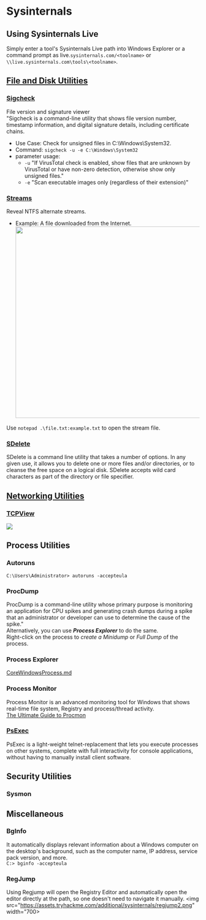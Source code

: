# Sysinternals

## Using Sysinternals Live
Simply enter a tool's Sysinternals Live path into Windows Explorer or a command prompt as live.```sysinternals.com/<toolname>``` or ```\\live.sysinternals.com\tools\<toolname>```.

## [File and Disk Utilities](https://learn.microsoft.com/en-us/sysinternals/downloads/file-and-disk-utilities)

### [Sigcheck](https://learn.microsoft.com/en-us/sysinternals/downloads/sigcheck)
File version and signature viewer<br>
"Sigcheck is a command-line utility that shows file version number, timestamp information, and digital signature details, including certificate chains.<br>
- Use Case: Check for unsigned files in C:\Windows\System32.<br>
- Command: ```sigcheck -u -e C:\Windows\System32```<br>
- parameter usage:
    - `-u` "If VirusTotal check is enabled, show files that are unknown by VirusTotal or have non-zero detection, otherwise show only unsigned files."
    - `-e` "Scan executable images only (regardless of their extension)"<br>

### [Streams](https://learn.microsoft.com/en-us/sysinternals/downloads/streams)
Reveal NTFS alternate streams.<br>
 - Example: A file downloaded from the Internet.<br>
    <img src="https://assets.tryhackme.com/additional/sysinternals/streams2.png" width="500"><br>

Use `notepad .\file.txt:example.txt` to open the stream file.

### [SDelete](https://learn.microsoft.com/en-us/sysinternals/downloads/sdelete)
SDelete is a command line utility that takes a number of options. In any given use, it allows you to delete one or more files and/or directories, or to cleanse the free space on a logical disk. SDelete accepts wild card characters as part of the directory or file specifier.<br>

## [Networking Utilities](https://docs.microsoft.com/en-us/sysinternals/downloads/networking-utilities)
### [TCPView](https://learn.microsoft.com/en-us/sysinternals/downloads/tcpview)
<img src="https://assets.tryhackme.com/additional/sysinternals/tcpview.png"><br>

## Process Utilities

### Autoruns
`C:\Users\Administrator> autoruns -accepteula`

### ProcDump
ProcDump is a command-line utility whose primary purpose is monitoring an application for CPU spikes and generating crash dumps during a spike that an administrator or developer can use to determine the cause of the spike."<br>
Alternatively, you can use ***Process Explorer*** to do the same.<br>Right-click on the process to *create a Minidump* or *Full Dump* of the process.<br>

### Process Explorer
[CoreWindowsProcess.md](https://github.com/nkn-ctrl/TryHackMe/blob/main/CoreWindowsProcess.md#core-windows-process)

### Process Monitor
Process Monitor is an advanced monitoring tool for Windows that shows real-time file system, Registry and process/thread activity.<br>
[The Ultimate Guide to Procmon](https://adamtheautomator.com/procmon/)<br>

### [PsExec](https://learn.microsoft.com/en-us/sysinternals/downloads/psexec)
PsExec is a light-weight telnet-replacement that lets you execute processes on other systems, complete with full interactivity for console applications, without having to manually install client software. <br>

## Security Utilities
### Sysmon

## Miscellaneous
### BgInfo
It automatically displays relevant information about a Windows computer on the desktop's background, such as the computer name, IP address, service pack version, and more.<br>
`C:> bginfo -accepteula`<br>

### RegJump
Using Regjump will open the Registry Editor and automatically open the editor directly at the path, so one doesn't need to navigate it manually.
<img src="https://assets.tryhackme.com/additional/sysinternals/regjump2.png" width="700>







